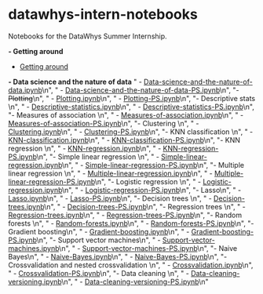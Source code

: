 # datawhys-intern-notebooks 

Notebooks for the DataWhys Summer Internship. 

**- Getting around**
  - [Getting around](https://youtu.be/-luPzplPDI0)
  
**- Data science and the nature of data**
    "  - [Data-science-and-the-nature-of-data.ipynb](Data-science-and-the-nature-of-data.ipynb)\n",
    "  - [Data-science-and-the-nature-of-data-PS.ipynb](Data-science-and-the-nature-of-data-PS.ipynb)\n",
    "- ~~Plotting~~\n",
    "  - [Plotting.ipynb](Plotting.ipynb)\n",
    "  - [Plotting-PS.ipynb](Plotting-PS.ipynb)\n",
    "- Descriptive stats  \n",
    "  - [Descriptive-statistics.ipynb](Descriptive-statistics.ipynb)\n",
    "  - [Descriptive-statistics-PS.ipynb](Descriptive-statistics-PS.ipynb)\n",
    "- Measures of association  \n",
    "  - [Measures-of-association.ipynb](Measures-of-association.ipynb)\n",
    "  - [Measures-of-association-PS.ipynb](Measures-of-association-PS.ipynb)\n",
    "- Clustering  \n",
    "  - [Clustering.ipynb](Clustering.ipynb)\n",
    "  - [Clustering-PS.ipynb](Clustering-PS.ipynb)\n",
    "- KNN classification  \n",
    "  - [KNN-classification.ipynb](KNN-classification.ipynb)\n",
    "  - [KNN-classification-PS.ipynb](KNN-classification-PS.ipynb)\n",
    "- KNN regression  \n",
    "  - [KNN-regression.ipynb](KNN-regression.ipynb)\n",
    "  - [KNN-regression-PS.ipynb](KNN-regression-PS.ipynb)\n",
    "- Simple linear regression  \n",
    "  - [Simple-linear-regression.ipynb](Simple-linear-regression.ipynb)\n",
    "  - [Simple-linear-regression-PS.ipynb](Simple-linear-regression-PS.ipynb)\n",
    "- Multiple linear regression  \n",
    "  - [Multiple-linear-regression.ipynb](Multiple-linear-regression.ipynb)\n",
    "  - [Multiple-linear-regression-PS.ipynb](Multiple-linear-regression-PS.ipynb)\n",
    "- Logistic regression  \n",
    "  - [Logistic-regression.ipynb](Logistic-regression.ipynb)\n",
    "  - [Logistic-regression-PS.ipynb](Logistic-regression-PS.ipynb)\n",
    "- Lasso\n",
    "  - [Lasso.ipynb](Lasso.ipynb)\n",
    "  - [Lasso-PS.ipynb](Lasso-PS.ipynb)\n",
    "- Decision trees  \n",
    "  - [Decision-trees.ipynb](Decision-trees.ipynb)\n",
    "  - [Decision-trees-PS.ipynb](Decision-trees-PS.ipynb)\n",
    "- Regression trees  \n",
    "  - [Regression-trees.ipynb](Regression-trees.ipynb)\n",
    "  - [Regression-trees-PS.ipynb](Regression-trees-PS.ipynb)\n",
    "- Random forests  \n",
    "  - [Random-forests.ipynb](Random-forests.ipynb)\n",
    "  - [Random-forests-PS.ipynb](Random-forests-PS.ipynb)\n",
    "- Gradient boosting\n",
    "  - [Gradient-boosting.ipynb](Gradient-boosting.ipynb)\n",
    "  - [Gradient-boosting-PS.ipynb](Gradient-boosting-PS.ipynb)\n",
    "- Support vector machines\n",
    "  - [Support-vector-machines.ipynb](Support-vector-machines.ipynb)\n",
    "  - [Support-vector-machines-PS.ipynb](Support-vector-machines-PS.ipynb)\n",
    "- Naive Bayes\n",
    "  - [Naive-Bayes.ipynb](Naive-Bayes.ipynb)\n",
    "  - [Naive-Bayes-PS.ipynb](Naive-Bayes-PS.ipynb)\n",
    "- Crossvalidation and nested crossvalidation  \n",
    "  - [Crossvalidation.ipynb](Crossvalidation.ipynb)\n",
    "  - [Crossvalidation-PS.ipynb](Crossvalidation-PS.ipynb)\n",
    "- Data cleaning  \n",
    "  - [Data-cleaning-versioning.ipynb](Data-cleaning-versioning.ipynb)\n",
    "  - [Data-cleaning-versioning-PS.ipynb](Data-cleaning-versioning-PS.ipynb)\n"
